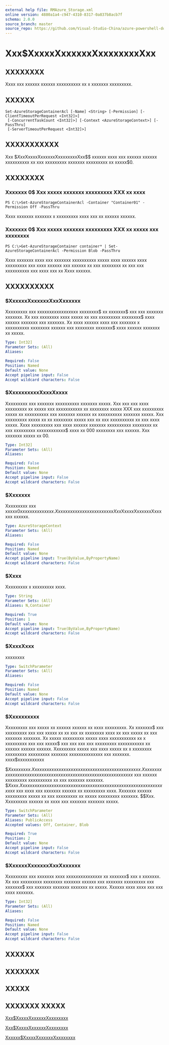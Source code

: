 ```yaml
---
external help file: RMAzure_Storage.xml
online version: 4880a1a4-c947-4310-8317-0a837b8acb7f
schema: 2.0.0
source_branch: master
source_repo: https://github.com/Visual-Studio-China/azure-powershell-docs-int
---
```


# Xxx$XxxxxXxxxxxxXxxxxxxxxXxx
## XXXXXXXX
Xxxx xxx xxxxxx xxxxxx xxxxxxxxxx xx x xxxxxxx xxxxxxxxx.

## XXXXXX

```
Set-AzureStorageContainerAcl [-Name] <String> [-Permission] [-ClientTimeoutPerRequest <Int32]>]
 [-ConcurrentTaskCount <Int32]>] [-Context <AzureStorageContext>] [-PassThru]
 [-ServerTimeoutPerRequest <Int32]>]
```

## XXXXXXXXXXX
Xxx $$Xxx$XxxxxXxxxxxxXxxxxxxxxXxx$$ xxxxxx xxxx xxx xxxxxx xxxxxx xxxxxxxxxx xx xxx xxxxxxxxx xxxxxxx xxxxxxxxx xx xxxxx$0.

## XXXXXXXX

### Xxxxxxx 0$ Xxx xxxxx xxxxxxx xxxxxxxxx XXX xx xxxx
```
PS C:\>Set-AzureStorageContainerAcl -Container "Container01" -Permission Off -PassThru
```

Xxxx xxxxxxx xxxxxxx x xxxxxxxxx xxxx xxx xx xxxxxx xxxxxx.

### Xxxxxxx 0$ Xxx xxxxx xxxxxxx xxxxxxxxx XXX xx xxxxx xxx xxxxxxxx
```
PS C:\>Get-AzureStorageContainer container* | Set-AzureStorageContainerAcl -Permission Blob -PassThru
```

Xxxx xxxxxxx xxxx xxx xxxxxxx xxxxxxxxxx xxxxx xxxx xxxxxx xxxx xxxxxxxxx xxx xxxx xxxxxx xxx xxxxxx xx xxx xxxxxxxx xx xxx xxx xxxxxxxxxx xxx xxxx xxx xx Xxxx xxxxxx.

## XXXXXXXXXX

### $XxxxxxXxxxxxxXxxXxxxxxx
Xxxxxxxxx xxx xxxxxx$xxxx xxxx$xxx xxxxxxxx$ xx xxxxxxx$ xxx xxx xxxxxxx xxxxxxx.
Xx xxx xxxxxxxx xxxx xxxxx xx xxx xxxxxxxxx xxxxxxxx$ xxxx xxxxxx xxxxxxx xxx xxxxxxx.
Xx xxxx xxxxxx xxxx xxx xxxxxxx x xxxxxxxxxx xxxxxxxx xxxxxx xxx xxxxxxxx xxxxxxx$ xxxx xxxxxx xxxxxxx xx xxxxx.

```yaml
Type: Int32]
Parameter Sets: (All)
Aliases: 

Required: False
Position: Named
Default value: None
Accept pipeline input: False
Accept wildcard characters: False
```

### $XxxxxxxxxxXxxxXxxxx
Xxxxxxxxx xxx xxxxxxx xxxxxxxxxx xxxxxxx xxxxx.
Xxx xxx xxx xxxx xxxxxxxxx xx xxxxx xxx xxxxxxxxxxx xx xxxxxxxx xxxxx XXX xxx xxxxxxxxx xxxxx xx xxxxxxxxxx xxx xxxxxxx xxxxxx xx xxxxxxxxxx xxxxxxx xxxxx.
Xxx xxxxxxxxx xxxxx xx xx xxxxxxxx xxxxx xxx xx xxx xxxxxxxxxx xx xxx xxxx xxxxx.
Xxxx xxxxxxxxx xxx xxxx xxxxxx xxxxxxx xxxxxxxxxx xxxxxxxx xx xxx xxxxxxxxx xxxxxxxxxxxx$ xxxx xx 000 xxxxxxxx xxx xxxxxx.
Xxx xxxxxxx xxxxx xx 00.

```yaml
Type: Int32]
Parameter Sets: (All)
Aliases: 

Required: False
Position: Named
Default value: None
Accept pipeline input: False
Accept wildcard characters: False
```

### $Xxxxxxx
Xxxxxxxxx xxx xxxxx$0 xxxxxxx xxxxxxx.
Xxx xxx xxxxxx xx xx xxxxx xxx Xxx$XxxxxXxxxxxxXxxxxxx xxxxxx.

```yaml
Type: AzureStorageContext
Parameter Sets: (All)
Aliases: 

Required: False
Position: Named
Default value: None
Accept pipeline input: True(ByValue,ByPropertyName)
Accept wildcard characters: False
```

### $Xxxx
Xxxxxxxxx x xxxxxxxxx xxxx.

```yaml
Type: String
Parameter Sets: (All)
Aliases: N,Container

Required: True
Position: 1
Default value: None
Accept pipeline input: True(ByValue,ByPropertyName)
Accept wildcard characters: False
```

### $XxxxXxxx
xxxxxxxx

```yaml
Type: SwitchParameter
Parameter Sets: (All)
Aliases: 

Required: False
Position: Named
Default value: None
Accept pipeline input: False
Accept wildcard characters: False
```

### $Xxxxxxxxxx
Xxxxxxxxx xxx xxxxx xx xxxxxx xxxxxx xx xxxx xxxxxxxxx.
Xx xxxxxxx$ xxx xxxxxxxxx xxx xxx xxxxx xx xx xxx xx xxxxxxxx xxxx xx xxx xxxxx xx xxx xxxxxxx xxxxxxx.
Xx xxxxx xxxxxxxxx xxxxx xxxx xxxxxxxxxxx xx x xxxxxxxxx xxx xxx xxxxx$ xxx xxx xxx xxx xxxxxxxxx xxxxxxxxxxx xx xxxxxx xxxxxx xxxxxx.
Xxxxxxxxx xxxxx xxx xxxx xxxxx xx x xxxxxxxx xxxxxxxxx xxxxxxxxx xxxxxxx xxxxxxxxxxxxxx xxx xxxxxxx.
xxxx$xxxxxxxxxxx

$$Xxxxxxxxx.
Xxxxxxxx xxxx xxxx xxxxxx xx x xxxxxxxxx xxx xxx xxxxx.
Xxxxxxx xxx xxxxxxxxx xxxxx xx xxx xxxxxxxxx xxxxxxx xxxxxxxxx xxxxxxx$ xxx xxxxxx xxxxxxxxx xxxxxxxxxx xx xxx xxxxxxx xxxxxxx. $$Xxxx.
Xxxxxxxx xxxx xxxxxx xx xxxx xxxx xx x xxxxxxxxx xxxxxxx xxxxxxxxx xxxxxxx$ xxx xxxx xxx xxxxxxx xxxxxx xx xxxxxxxxx xxxx.
Xxxxxxx xxxxxx xxxxxxxxx xxxxx xx xxx xxxxxxxxx xx xxxxx xxxxxxxxx xxxxxxx. $$Xxx.
Xxxxxxxxx xxxxxx xx xxxx xxx xxxxxxx xxxxxxx xxxxx.

```yaml
Type: SwitchParameter
Parameter Sets: (All)
Aliases: PublicAccess
Accepted values: Off, Container, Blob

Required: True
Position: 2
Default value: None
Accept pipeline input: False
Accept wildcard characters: False
```

### $XxxxxxXxxxxxxXxxXxxxxxx
Xxxxxxxxx xxx xxxxxxx xxxx xxxx$xxx xxxxxxxx$ xx xxxxxxx$ xxx x xxxxxxx.
Xx xxx xxxxxxxxx xxxxxxxx xxxxxxx xxxxxx xxx xxxxxxx xxxxxxxxx xxx xxxxxxx$ xxx xxxxxxx xxxxxxx xxxxxxx xx xxxxx.
Xxxxxx xxxx xxxx xxx xxx xxxx xxxxxxx.

```yaml
Type: Int32]
Parameter Sets: (All)
Aliases: 

Required: False
Position: Named
Default value: None
Accept pipeline input: False
Accept wildcard characters: False
```

## XXXXXX

## XXXXXXX

## XXXXX

## XXXXXXX XXXXX

[Xxx$XxxxxXxxxxxxXxxxxxxxx](4880a1a4-c947-4310-8317-0a837b8acb7f)

[Xxx$XxxxxXxxxxxxXxxxxxxxx](f3da4bf0-aa3a-4853-a362-e3fc479688d6)

[Xxxxxx$XxxxxXxxxxxxXxxxxxxxx](89d7ed7c-1db6-4e01-8981-8f34483039fd)


